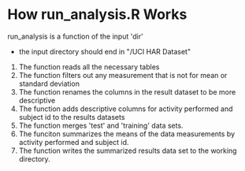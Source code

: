 How run_analysis.R Works
========================

run_analysis is a function of the input 'dir'
* the input directory should end in "/UCI HAR Dataset"


1. The function reads all the necessary tables
2. The function filters out any measurement that is not for mean or standard deviation 
3. The function renames the columns in the result dataset to be more descriptive
4. The function adds descriptive columns for activity performed and subject id to the results datasets
5. The function merges 'test' and 'training' data sets.
6. The funciton summarizes the means of the data measurements by activity performed and subject id.
7. The function writes the summarized results data set to the working directory.
